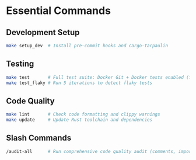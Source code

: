 # Essential Commands

## Development Setup

```bash
make setup_dev  # Install pre-commit hooks and cargo-tarpaulin
```

## Testing

```bash
make test       # Full test suite: Docker Git + Docker tests enabled (full coverage)
make test_flaky # Run 5 iterations to detect flaky tests
```

## Code Quality

```bash
make lint       # Check code formatting and clippy warnings
make update     # Update Rust toolchain and dependencies
```

## Slash Commands

```bash
/audit-all      # Run comprehensive code quality audit (comments, imports, constants, etc.)
```
